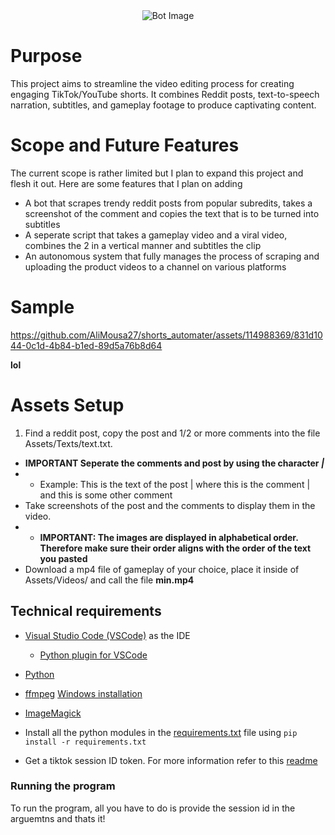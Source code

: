 <div align="center">
   <img src="https://media.tenor.com/s1Y9XfdN08EAAAAi/bot.gif" alt="Bot Image">
</div>



# Purpose 
This project aims to streamline the video editing process for creating engaging TikTok/YouTube shorts. It combines Reddit posts, text-to-speech narration, subtitles, and gameplay footage to produce captivating content.

# Scope and Future Features
The current scope is rather limited but I plan to expand this project and flesh it out. Here are some features that I plan on adding
* A bot that scrapes trendy reddit posts from popular subredits, takes a screenshot of the comment and copies the text that is to be turned into subtitles
* A seperate script that takes a gameplay video and a viral video, combines the 2 in a vertical manner and subtitles the clip
* An autonomous system that fully manages the process of scraping and uploading the product videos to a channel on various platforms

# Sample
https://github.com/AliMousa27/shorts_automater/assets/114988369/831d1044-0c1d-4b84-b1ed-89d5a76b8d64

**lol**

# Assets Setup
1. Find a reddit post, copy the post and 1/2 or more comments into the file Assets/Texts/text.txt.
* **IMPORTANT Seperate the comments and post by using the character _|_**
* * Example: This is the text of the post | where this is the comment | and this is some other comment
* Take screenshots of the post and the comments to display them in the video.
* * **IMPORTANT: The images are displayed in alphabetical order. Therefore make sure their order aligns with the order of the text you pasted**
* Download a mp4 file of gameplay of your choice, place it inside of Assets/Videos/ and call the file **min.mp4**
## Technical requirements

* [Visual Studio Code (VSCode)](https://code.visualstudio.com/download) as the IDE
  * [Python plugin for VSCode](https://marketplace.visualstudio.com/items?itemName=ms-python.python) 

* [Python](https://www.python.org/downloads)

* [ffmpeg](https://ffmpeg.org/) [Windows installation](https://www.geeksforgeeks.org/how-to-install-ffmpeg-on-windows/)

* [ImageMagick](https://imagemagick.org/script/download.php)
* Install all the python modules in the [requirements.txt](https://github.com/AliMousa27/shorts_automater/blob/main/src/requirements.txt) file using ```pip install -r requirements.txt```

 * Get a tiktok session ID token. For more information refer to this [readme](https://github.com/AliMousa27/shorts_automater/blob/main/src/TikTokTTS/readme.md)

### Running the program
To run the program, all you have to do is provide the session id in the arguemtns and thats it!
